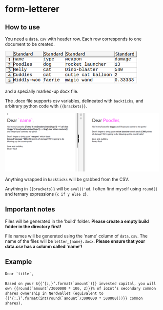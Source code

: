 # form-letterer

## How to use
You need a `data.csv` with header row.
Each row corresponds to one document to be created.

![Image of csv](./img/data_csv.png)

and a specially marked-up docx file.

The .docx file supports csv variables, delineated with ``backticks``, and arbitrary python code with `{{brackets}}`.

![Image of letter generation](./img/letters.png)

Anything wrapped in ``backticks`` will be grabbed from the CSV.

Anything in `{{brackets}}` will be `eval()'ed`. I often find myself using `round()` and ternary expressions (`x if y else z`).

## Important notes

Files will be generated in the 'build' folder. **Please create a empty build folder in the directory first!**

File names will be generated using the 'name' column of `data.csv`. The name of the files will be `letter_{name}.docx`. **Please ensure that your data.csv has a column called 'name'!**

## Example
```
Dear `title`,

Based on your ${{‘{:,}’.format(`amount`)}} invested capital, you will own {{round(`amount`/3000000 * 100, 2)}}% of iGInt’s secondary common shares ownership in Nerdwallet (equivalent to {{‘{:,}’.format(int(round(`amount`/3000000 * 500000)))}} common shares).
```
